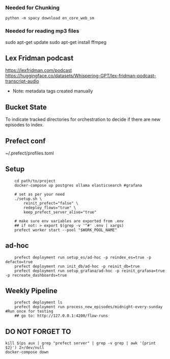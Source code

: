 <!-- pgcli postgresql://postgres:example@localhost:5432/lex_fridman_podcast -->
<!-- Update docker-compose to have es volume as docker volume not local dir -->

### Needed for Chunking
```python -m spacy download en_core_web_sm```

### Needed for reading mp3 files
sudo apt-get update
sudo apt-get install ffmpeg

## Lex Fridman podcast
https://lexfridman.com/podcast
https://huggingface.co/datasets/Whispering-GPT/lex-fridman-podcast-transcript-audio
- Note: metadata tags created manually

## Bucket State
To indicate tracked directories for orchestration to decide if there are new episodes to index.

## Prefect conf
~/.prefect/profiles.toml

## Setup
```
    cd path/to/project
    docker-compose up postgres ollama elasticsearch #grafana

    # set as per your need
    ./setup.sh \
        reinit_prefect="false" \
        redeploy_flows="true" \
        keep_prefect_server_alive="true" 

    # make sure env variables are exported from .env
    ## if not: > export $(grep -v '^#' .env | xargs)
    prefect worker start --pool "$WORK_POOL_NAME"
```

## ad-hoc
```
    prefect deployment run setup_es/ad-hoc -p reindex_es=true -p defacto=true
    prefect deployment run init_db/ad-hoc -p reinit_db=true
    prefect deployment run setup_grafana/ad-hoc -p reinit_grafana=true -p recreate_dashboards=true
```

## Weekly Pipeline
```
    prefect deployment ls
    prefect deployment run process_new_episodes/midnight-every-sunday #Run once for testing
    ## go to: http://127.0.0.1:4200/flow-runs
```

## DO NOT FORGET TO
```
kill $(ps aux | grep "prefect server" | grep -v grep | awk '{print $2}') 2>/dev/null
docker-compose down
```